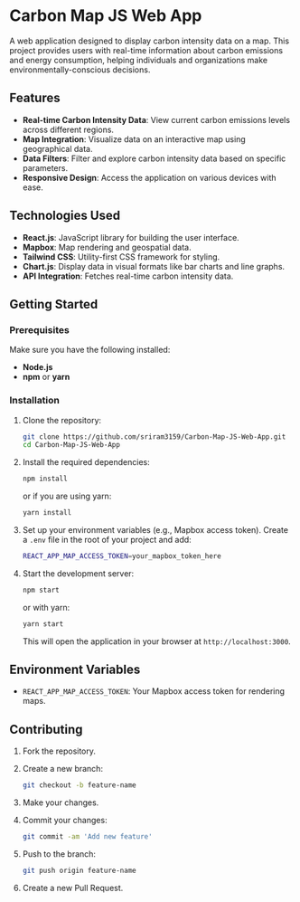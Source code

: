 # Carbon Map JS Web App

A web application designed to display carbon intensity data on a map. This project provides users with real-time information about carbon emissions and energy consumption, helping individuals and organizations make environmentally-conscious decisions.

## Features

- **Real-time Carbon Intensity Data**: View current carbon emissions levels across different regions.
- **Map Integration**: Visualize data on an interactive map using geographical data.
- **Data Filters**: Filter and explore carbon intensity data based on specific parameters.
- **Responsive Design**: Access the application on various devices with ease.

## Technologies Used

- **React.js**: JavaScript library for building the user interface.
- **Mapbox**: Map rendering and geospatial data.
- **Tailwind CSS**: Utility-first CSS framework for styling.
- **Chart.js**: Display data in visual formats like bar charts and line graphs.
- **API Integration**: Fetches real-time carbon intensity data.

## Getting Started

### Prerequisites

Make sure you have the following installed:

- **Node.js**
- **npm** or **yarn**

### Installation

1. Clone the repository:

    ```bash
    git clone https://github.com/sriram3159/Carbon-Map-JS-Web-App.git
    cd Carbon-Map-JS-Web-App
    ```

2. Install the required dependencies:

    ```bash
    npm install
    ```

    or if you are using yarn:

    ```bash
    yarn install
    ```

3. Set up your environment variables (e.g., Mapbox access token). Create a `.env` file in the root of your project and add:

    ```bash
    REACT_APP_MAP_ACCESS_TOKEN=your_mapbox_token_here
    ```

4. Start the development server:

    ```bash
    npm start
    ```

    or with yarn:

    ```bash
    yarn start
    ```

   This will open the application in your browser at `http://localhost:3000`.

## Environment Variables

- `REACT_APP_MAP_ACCESS_TOKEN`: Your Mapbox access token for rendering maps.

## Contributing

1. Fork the repository.
2. Create a new branch:

    ```bash
    git checkout -b feature-name
    ```

3. Make your changes.
4. Commit your changes:

    ```bash
    git commit -am 'Add new feature'
    ```

5. Push to the branch:

    ```bash
    git push origin feature-name
    ```

6. Create a new Pull Request.

